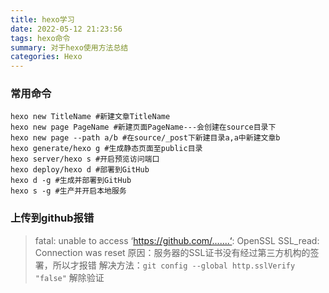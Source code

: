 ```yaml
---
title: hexo学习
date: 2022-05-12 21:23:56
tags: hexo命令
summary: 对于hexo使用方法总结
categories: Hexo
---
```


### 常用命令
```
hexo new TitleName #新建文章TitleName
hexo new page PageName #新建页面PageName---会创建在source目录下
hexo new page --path a/b #在source/_post下新建目录a,a中新建文章b
hexo generate/hexo g #生成静态页面至public目录
hexo server/hexo s #开启预览访问端口
hexo deploy/hexo d #部署到GitHub
hexo d -g #生成并部署到GitHub
hexo s -g #生产并开启本地服务
```

### 上传到github报错
> fatal: unable to access ‘https://github.com/.......‘: OpenSSL SSL_read: Connection was reset
> 原因：服务器的SSL证书没有经过第三方机构的签署，所以才报错
> 解决方法：```git config --global http.sslVerify "false"``` 解除验证
